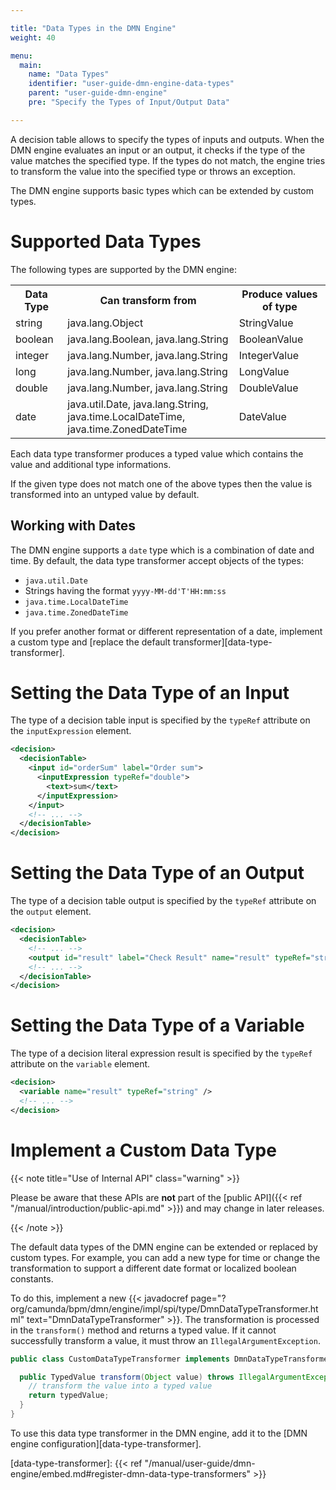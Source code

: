```yaml
---

title: "Data Types in the DMN Engine"
weight: 40

menu:
  main:
    name: "Data Types"
    identifier: "user-guide-dmn-engine-data-types"
    parent: "user-guide-dmn-engine"
    pre: "Specify the Types of Input/Output Data"

---
```


A decision table allows to specify the types of inputs and outputs. When the
DMN engine evaluates an input or an output, it checks if the type of the
value matches the specified type. If the types do not match, the engine
tries to transform the value into the specified type or throws an exception.

The DMN engine supports basic types which can be extended by custom types.


# Supported Data Types

The following types are supported by the DMN engine:

<table class="table table-striped">
  <tr>
    <th>Data Type</th>
    <th>Can transform from</th>
    <th>Produce values of type</th>
  </tr>
  <tr>
    <td>string</td>
    <td>java.lang.Object</td>
    <td>StringValue</td>
  </tr>
  <tr>
    <td>boolean</td>
    <td>java.lang.Boolean, java.lang.String</td>
    <td>BooleanValue</td>
  </tr>
  <tr>
    <td>integer</td>
    <td>java.lang.Number, java.lang.String</td>
    <td>IntegerValue</td>
  </tr>
  <tr>
    <td>long</td>
    <td>java.lang.Number, java.lang.String</td>
    <td>LongValue</td>
  </tr>
  <tr>
    <td>double</td>
    <td>java.lang.Number, java.lang.String</td>
    <td>DoubleValue</td>
  </tr>
  <tr>
    <td>date</td>
    <td>
        java.util.Date, java.lang.String, <br>
        java.time.LocalDateTime, java.time.ZonedDateTime
    </td>
    <td>DateValue</td>
  </tr>
</table>

Each data type transformer produces a typed value which contains the value and
additional type informations.

If the given type does not match one of the above types then the value is
transformed into an untyped value by default.

## Working with Dates

The DMN engine supports a `date` type which is a combination of date and time.
By default, the data type transformer accept objects of the types:

* `java.util.Date`
* Strings having the format `yyyy-MM-dd'T'HH:mm:ss`
* `java.time.LocalDateTime`
* `java.time.ZonedDateTime`

If you prefer another format or different representation of a date,
implement a custom type and [replace the default transformer][data-type-transformer].

# Setting the Data Type of an Input

The type of a decision table input is specified by the `typeRef` attribute on the
`inputExpression` element.

```xml
<decision>
  <decisionTable>
    <input id="orderSum" label="Order sum">
      <inputExpression typeRef="double">
        <text>sum</text>
      </inputExpression>
    </input>
    <!-- ... -->
  </decisionTable>
</decision>
```

# Setting the Data Type of an Output

The type of a decision table output is specified by the `typeRef` attribute on the `output`
element.

```xml
<decision>
  <decisionTable>
    <!-- ... -->
    <output id="result" label="Check Result" name="result" typeRef="string" />
    <!-- ... -->
  </decisionTable>
</decision>
```

# Setting the Data Type of a Variable

The type of a decision literal expression result is specified by the `typeRef` attribute on the `variable`
element.

```xml
<decision>
  <variable name="result" typeRef="string" />
  <!-- ... -->
</decision>
```

# Implement a Custom Data Type

{{< note title="Use of Internal API" class="warning" >}}

Please be aware that these APIs are **not** part of the [public API]({{< ref "/manual/introduction/public-api.md" >}}) and may change in later releases.

{{< /note >}}

The default data types of the DMN engine can be extended or replaced by custom
types. For example, you can add a new type for time or change the
transformation to support a different date format or localized boolean
constants.

To do this, implement a new {{< javadocref
page="?org/camunda/bpm/dmn/engine/impl/spi/type/DmnDataTypeTransformer.html"
text="DmnDataTypeTransformer" >}}. The transformation is processed in the
`transform()` method and returns a typed value. If it cannot successfully transform a value,
it must throw an `IllegalArgumentException`.

```java
public class CustomDataTypeTransformer implements DmnDataTypeTransformer {

  public TypedValue transform(Object value) throws IllegalArgumentException {
    // transform the value into a typed value
    return typedValue;
  }
}
```

To use this data type transformer in the DMN engine, add it to the
[DMN engine configuration][data-type-transformer].


[data-type-transformer]: {{< ref "/manual/user-guide/dmn-engine/embed.md#register-dmn-data-type-transformers" >}}
